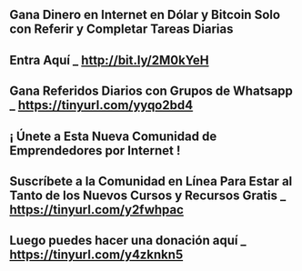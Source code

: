 Gana Dinero en Internet en Dólar y Bitcoin Solo con Referir y Completar Tareas Diarias
-----------------------
Entra Aquí _ http://bit.ly/2M0kYeH
-----------------------
Gana Referidos Diarios con Grupos de Whatsapp _ https://tinyurl.com/yyqo2bd4
-----------------------
¡ Únete a Esta Nueva Comunidad de Emprendedores por Internet !
-----------------------
Suscríbete a la Comunidad en Línea Para Estar al Tanto de los Nuevos Cursos y Recursos Gratis _ https://tinyurl.com/y2fwhpac
-----------------------
Luego puedes hacer una donación aquí _ https://tinyurl.com/y4zknkn5
-----------------------
